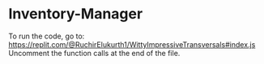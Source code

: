 # Inventory-Manager

To run the code, go to: https://replit.com/@RuchirElukurth1/WittyImpressiveTransversals#index.js
Uncomment the function calls at the end of the file.
